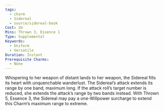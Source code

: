 ```yaml
---
tags:
  - charm
  - Sidereal
  - source/sidereal-book
Cost: 2m
Mins: Thrown 3, Essence 1
Type: Supplemental
Keywords:
  - Uniform
  - Versatile
Duration: Instant
Prerequisite Charms:
  - None
---
```

Whispering to her weapon of distant lands to her weapon, the Sidereal fills its heart with unquenchable wanderlust. The Sidereal’s attack extends its range by one band, maximum long. If the attack roll’s target number is reduced, she extends the attack’s range by two bands instead. With Thrown 5, Essence 3, the Sidereal may pay a one-Willpower surcharge to extend this Charm’s maximum range to extreme.